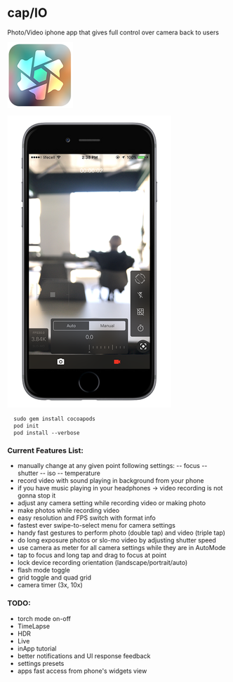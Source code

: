 # cap/IO
Photo/Video iphone app that gives full control over camera back to users

![Alt text](/capio_ico_ArtWrk150x150.png "app_ico_art")

![Alt text](/capio.png?raw=true "in_app_screen")

```
  sudo gem install cocoapods
  pod init
  pod install --verbose
```

### Current Features List:
  - manually change at any given point following settings:
    -- focus
    -- shutter
    -- iso
    -- temperature
  - record video with sound playing in background from your phone
  - if you have music playing in your headphones -> video recording is not gonna stop it
  - adjust any camera setting while recording video or making photo
  - make photos while recording video
  - easy resolution and FPS switch with format info
  - fastest ever swipe-to-select menu for camera settings
  - handy fast gestures to perform photo (double tap) and video (triple tap)
  - do long exposure photos or slo-mo video by adjusting shutter speed
  - use camera as meter for all camera settings while they are in AutoMode
  - tap to focus and long tap and drag to focus at point
  - lock device recording orientation (landscape/portrait/auto)
  - flash mode toggle
  - grid toggle and quad grid
  - camera timer (3x, 10x)
  
### TODO:
  - torch mode on-off
  - TimeLapse
  - HDR
  - Live
  - inApp tutorial 
  - better notifications and UI response feedback
  - settings presets
  - apps fast access from phone's widgets view
